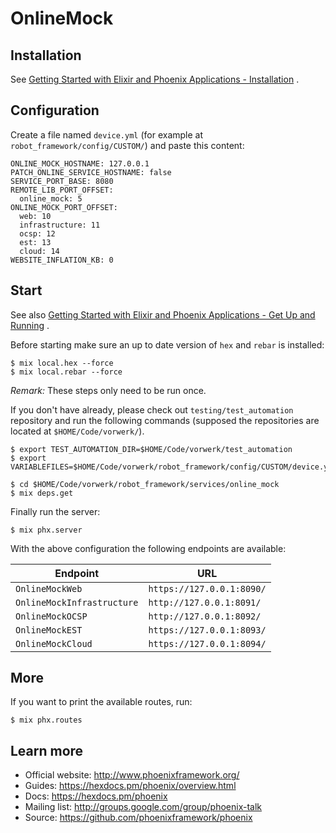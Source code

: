 # OnlineMock

## Installation

See
[Getting Started with Elixir and Phoenix Applications - Installation](https://vorwerk.atlassian.net/wiki/spaces/DQA/pages/1831962812/Getting+Started+with+Elixir+and+Phoenix+Applications#Installation)
.

## Configuration

Create a file named `device.yml` (for example at `robot_framework/config/CUSTOM/`) and paste this content:

```
ONLINE_MOCK_HOSTNAME: 127.0.0.1
PATCH_ONLINE_SERVICE_HOSTNAME: false
SERVICE_PORT_BASE: 8080
REMOTE_LIB_PORT_OFFSET:
  online_mock: 5
ONLINE_MOCK_PORT_OFFSET:
  web: 10
  infrastructure: 11
  ocsp: 12
  est: 13
  cloud: 14
WEBSITE_INFLATION_KB: 0
```

## Start

See also
[Getting Started with Elixir and Phoenix Applications - Get Up and Running](https://vorwerk.atlassian.net/wiki/spaces/DQA/pages/1831962812/Getting+Started+with+Elixir+and+Phoenix+Applications#Get-Up-and-Running)
.

Before starting make sure an up to date version of `hex` and `rebar` is installed:

    $ mix local.hex --force
    $ mix local.rebar --force

*Remark:* These steps only need to be run once.

If you don't have already, please check out `testing/test_automation` repository and run the following commands (supposed
the repositories are located at `$HOME/Code/vorwerk/`).

    $ export TEST_AUTOMATION_DIR=$HOME/Code/vorwerk/test_automation
    $ export VARIABLEFILES=$HOME/Code/vorwerk/robot_framework/config/CUSTOM/device.yml

    $ cd $HOME/Code/vorwerk/robot_framework/services/online_mock
    $ mix deps.get

Finally run the server:

    $ mix phx.server

With the above configuration the following endpoints are available:

  | Endpoint                   | URL                       |
  | -------------------------- | ------------------------- |
  | `OnlineMockWeb`            | `https://127.0.0.1:8090/` |
  | `OnlineMockInfrastructure` | `http://127.0.0.1:8091/`  |
  | `OnlineMockOCSP`           | `http://127.0.0.1:8092/`  |
  | `OnlineMockEST`            | `https://127.0.0.1:8093/` |
  | `OnlineMockCloud`          | `https://127.0.0.1:8094/` |

## More

If you want to print the available routes, run:

    $ mix phx.routes

## Learn more

  * Official website: http://www.phoenixframework.org/
  * Guides: https://hexdocs.pm/phoenix/overview.html
  * Docs: https://hexdocs.pm/phoenix
  * Mailing list: http://groups.google.com/group/phoenix-talk
  * Source: https://github.com/phoenixframework/phoenix
